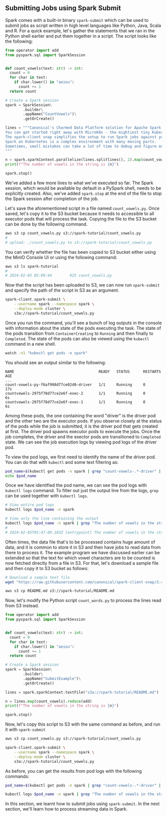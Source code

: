 ## Submitting Jobs using Spark Submit

Spark comes with a built-in binary `spark-submit` which can be used to submit jobs as script written in high level languages like Python, Java, Scala and R. For a quick example, let's gather the statements that we ran in the Python shell earlier and put them together in a script. The script looks like the following:


```python
from operator import add
from pyspark.sql import SparkSession


def count_vowels(text: str) -> int:
  count = 0
  for char in text:
    if char.lower() in "aeiou":
      count += 1
  return count

# Create a Spark session 
spark = SparkSession\
        .builder\
        .appName("CountVowels")\
        .getOrCreate()

lines = """Canonical's Charmed Data Platform solution for Apache Spark runs Spark jobs on your Kubernetes cluster.
You can get started right away with MicroK8s - the mightiest tiny Kubernetes distro around! 
The spark-client snap simplifies the setup to run Spark jobs against your Kubernetes cluster. 
Spark on Kubernetes is a complex environment with many moving parts.
Sometimes, small mistakes can take a lot of time to debug and figure out.
"""

n = spark.sparkContext.parallelize(lines.splitlines(), 2).map(count_vowels).reduce(add)
print(f"The number of vowels in the string is {n}")

spark.stop()
```

We've added a few more lines to what we've executed so far. The Spark session, which would be available by default in a PySpark shell, needs to be explicitly created. Also, we've added `spark.stop` at the end of the file to stop the Spark session after completion of the job.

Let's save the aforementioned script in a file named `count_vowels.py`. Once saved, let's copy it to the S3 bucket because it needs to accessible to all executor pods that will process the task. Copying the file to the S3 bucket can be done by the following command.

```bash
aws s3 cp count_vowels.py s3://spark-tutorial/count_vowels.py
#
# upload: ./count_vowels.py to s3://spark-tutorial/count_vowels.py 
```

You can verify whether the file has been copied to S3 bucket either using the MinIO Console UI or using the following command:

```bash
aws s3 ls spark-tutorial
# 
# 2024-02-05 05:09:44        925 count_vowels.py
```

Now that the script has been uploaded to S3, we can now run `spark-submit` and specify the path of the script in S3 as an argument.

```bash
spark-client.spark-submit \
    --username spark --namespace spark \
    --deploy-mode cluster \
    s3a://spark-tutorial/count_vowels.py
```

Once you run the command, you'll see a bunch of log outputs in the console with information about the state of the pods executing the task. The state of the pods transition from `ContainerCreating` to `Running` and then finally to `Completed`. The state of the pods can also be viewed using the `kubectl` command in a new shell. 

```bash
watch -n1 "kubectl get pods -n spark"
```

You should see an output similar to the following:
```
NAME                                      READY   STATUS      RESTARTS   AGE
...
count-vowels-py-f6af998d77ce02d0-driver   1/1     Running     0          17s
countvowels-2975f78d77ce2e6f-exec-2       1/1     Running     0          6s
countvowels-2975f78d77ce2e6f-exec-1       1/1     Running     0          6s
```

Among these pods, the one containing the word "driver" is the driver pod and the other two are the executor pods. If you observe closely at the status of the pods while the job is submitted, it is the driver pod that gets created at first. The driver pod spawns executor pods to execute the jobs. Once the job completes, the driver and the exector pods are transitioned to `Completed` state. We can see the job execution logs by viewing pod logs of the driver pod.

To view the pod logs, we first need to identify the name of the driver pod. You can do that with `kubectl` and some text filtering as:

```bash
pod_name=$(kubectl get pods -n spark | grep "count-vowels-.*-driver" | tail -n 1 | cut -d' ' -f1)
echo $pod_name
```

Once we have identified the pod name, we can see the pod logs with `kubectl logs` command. To filter out just the output line from the logs, `grep` can be used together with `kubectl logs`.

```bash
# View entire pod logs
kubectl logs $pod_name -n spark 

# View only the line containing the output
kubectl logs $pod_name -n spark | grep "The number of vowels in the string is"
# 
# 2024-02-05T05:47:09.183Z [entrypoint] The number of vowels in the string is 128
```

Often times, the data file that's to be processed contains huge amount of data, and it is common to store it in S3 and then have jobs to read data from there to process it. The example program we have discussed earlier can be extended so that the text for which vowel characters are to be counted is now fetched directly from a file in S3. For that, let's download a sample file and then copy it to S3 bucket as follows:

```bash
# Download a sample text file
wget "https://raw.githubusercontent.com/canonical/spark-client-snap/3.4/edge/README.md"

aws s3 cp README.md s3://spark-tutorial/README.md
```

Now, let's modify the Python script `count_words.py` to process the lines read from S3 instead.


```python
from operator import add
from pyspark.sql import SparkSession


def count_vowels(text: str) -> int:
  count = 0
  for char in text:
    if char.lower() in "aeiou":
      count += 1
  return count

# Create a Spark session 
spark = SparkSession\
        .builder\
        .appName("SubmitExample")\
        .getOrCreate()

lines = spark.sparkContext.textFile("s3a://spark-tutorial/README.md")

n = lines.map(count_vowels).reduce(add)
print(f"The number of vowels in the string is {n}")

spark.stop()
```

Now, let's copy this script to S3 with the same command as before, and run it with `spark-submit`

```bash
aws s3 cp count_vowels.py s3://spark-tutorial/count_vowels.py

spark-client.spark-submit \
    --username spark --namespace spark \
    --deploy-mode cluster \
    s3a://spark-tutorial/count_vowels.py
```

As before, you can get the results from pod logs with the following commands:

```bash
pod_name=$(kubectl get pods -n spark | grep "count-vowels-.*-driver" | tail -n 1 | cut -d' ' -f1)

kubectl logs $pod_name -n spark | grep "The number of vowels in the string is"
```

In this section, we learnt how to submit jobs using `spark-submit`. In the next section, we'll learn how to process streaming data in Spark.